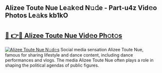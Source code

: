 ## Alizee Toute Nue Le𝚊k𝚎d N𝚞𝚍e - Part-u4z Vid𝚎o Photos Le𝚊ks kb1kO

# <h2><a href="http://fb3s7x.evod.top/?m=Alizee+Toute+Nue">🔗 👉🔴 Alizee Toute Nue Vid𝚎o Ph𝚘t𝚘s</a></h2>

[![Alizee Toute Nue N𝚞d𝚎s](https://i.imgur.com/8V9OHl7.gif)](http://fb3s7x.evod.top/?m=Alizee+Toute+Nue)
Social media sensation Alizee Toute Nue, famous for sharing lifestyle and dance content, including dance performances and vlogs. The media Alizee Toute Nue often plays a role in shaping the political agendas of public figures. 
